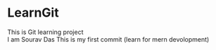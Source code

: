 # LearnGit
This is Git learning project
<br>
I am Sourav Das This is my first commit (learn for mern devolopment)
